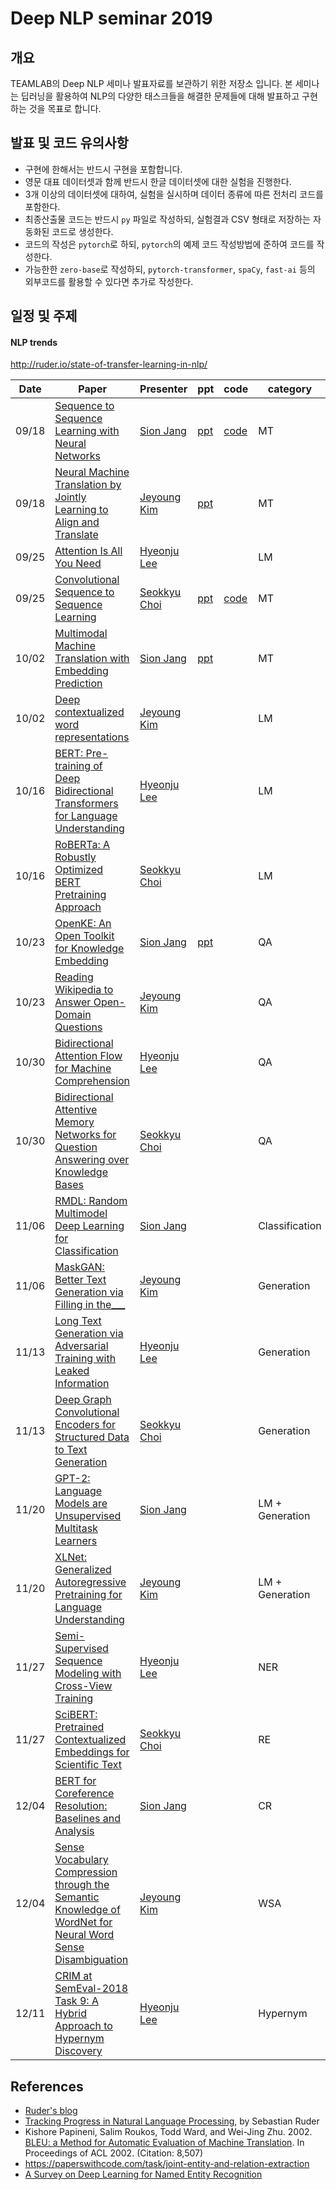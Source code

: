# Deep NLP seminar 2019

## 개요
TEAMLAB의 Deep NLP 세미나 발표자료를 보관하기 위한 저장소 입니다.
본 세미나는 딥러닝을 활용하여 NLP의 다양한 태스크들을 해결한 문제들에 대해 발표하고 구현하는 것을 목표로 합니다.

## 발표 및 코드 유의사항
- 구현에 한해서는 반드시 구현을 포함합니다.
- 영문 대표 데이터셋과 함께 반드시 한글 데이터셋에 대한 실험을 진행한다.
- 3개 이상의 데이터셋에 대하여, 실험을 실시하며 데이터 종류에 따른 전처리 코드를 포함한다.
- 최종산출물 코드는 반드시 `py` 파일로 작성하되, 실험결과 CSV 형태로 저장하는 자동화된 코드로 생성한다.
- 코드의 작성은 `pytorch`로 하되, `pytorch`의 예제 코드 작성방법에 준하여 코드를 작성한다.
- 가능한한 `zero-base`로 작성하되, `pytorch-transformer`, `spaCy`, `fast-ai` 등의 외부코드를 활용할 수 있다면 추가로 작성한다.

## 일정 및 주제
#### NLP trends
http://ruder.io/state-of-transfer-learning-in-nlp/

| Date | Paper | Presenter | ppt | code | category |
|--|--|--|--|--| -- |
| 09/18 |  [Sequence to Sequence Learning with Neural Networks](https://papers.nips.cc/paper/5346-sequence-to-sequence-learning-with-neural-networks.pdf) | [Sion Jang](https://github.com/Janguck) | [ppt](https://drive.google.com/open?id=1_qOGLMknsaEURuZBb2yBWSlUM5fu2O7h) | [code](https://github.com/janguck/nlp_seminar_2019_code/tree/master/seq2seq/code) | MT |
| 09/18 | [Neural Machine Translation by Jointly Learning to Align and Translate](https://arxiv.org/pdf/1409.0473.pdf) | [Jeyoung Kim](https://github.com/kimjeyoung)  | [ppt](https://drive.google.com/open?id=1_NXPgWaRQw4udewz8JHPs4_T-HttZ7Q5q1jecby2ekk) |  | MT |
| 09/25 | [Attention Is All You Need](https://arxiv.org/pdf/1706.03762v5.pdf) | [Hyeonju Lee](https://github.com/hyoenju) |  |  | LM |
| 09/25 | [Convolutional Sequence to Sequence Learning](https://arxiv.org/pdf/1705.03122.pdf) | [Seokkyu Choi](https://github.com/choiseokkyu)  |[ppt](https://docs.google.com/presentation/d/14v0aGr1YmGS_J46kmmmVAGXGS-ZXUUvLatNUbLNRgu4/edit?usp=sharing) | [code](https://github.com/janguck/nlp_seminar_2019_code/tree/master/ConvS2S) | MT |
| 10/02 | [Multimodal Machine Translation with Embedding Prediction](https://www.aclweb.org/anthology/N19-3012) | [Sion Jang](https://github.com/Janguck)  | [ppt](https://docs.google.com/presentation/d/16M_ZjjghWRMeQ82fW4N9B3pDsXUYICWJpZFQ6jPZbtA/edit?usp=sharing) |  | MT |
| 10/02 | [Deep contextualized word representations](https://arxiv.org/pdf/1802.05365.pdf) | [Jeyoung Kim](https://github.com/kimjeyoung) |  |  | LM |
| 10/16 | [BERT: Pre-training of Deep Bidirectional Transformers for Language Understanding](https://arxiv.org/pdf/1810.04805.pdf) | [Hyeonju Lee](https://github.com/hyoenju) |  |  | LM |
| 10/16 | [RoBERTa: A Robustly Optimized BERT Pretraining Approach](https://arxiv.org/pdf/1907.11692.pdf) | [Seokkyu Choi](https://github.com/choiseokkyu) |  |  | LM |
| 10/23 | [OpenKE: An Open Toolkit for Knowledge Embedding](https://www.aclweb.org/anthology/D18-2024) | [Sion Jang](https://github.com/Janguck) | [ppt](https://drive.google.com/open?id=1SbqS9FYUzvMdyYuc3yttgELj98AxUmQq) |  | QA |
| 10/23 | [Reading Wikipedia to Answer Open-Domain Questions](https://arxiv.org/pdf/1704.00051.pdf) | [Jeyoung Kim](https://github.com/kimjeyoung) |  |  | QA |
| 10/30 | [Bidirectional Attention Flow for Machine Comprehension](https://arxiv.org/pdf/1611.01603) | [Hyeonju Lee](https://github.com/hyoenju) |  |  | QA |
| 10/30 | [Bidirectional Attentive Memory Networks for Question Answering over Knowledge Bases](https://arxiv.org/pdf/1903.02188) | [Seokkyu Choi](https://github.com/choiseokkyu) |  |  | QA |
| 11/06 | [RMDL: Random Multimodel Deep Learning for Classification](https://arxiv.org/pdf/1805.01890) | [Sion Jang](https://github.com/Janguck) |  |  | Classification |
| 11/06 | [MaskGAN: Better Text Generation via Filling in the___](https://arxiv.org/pdf/1801.07736) | [Jeyoung Kim](https://github.com/kimjeyoung) |  |  | Generation |
| 11/13 | [Long Text Generation via Adversarial Training with Leaked Information](https://arxiv.org/pdf/1709.08624) | [Hyeonju Lee](https://github.com/hyoenju) |  |  | Generation |
| 11/13 | [Deep Graph Convolutional Encoders for Structured Data to Text Generation](https://arxiv.org/pdf/1810.09995) | [Seokkyu Choi](https://github.com/choiseokkyu) | |  | Generation |
| 11/20 | [GPT-2: Language Models are Unsupervised Multitask Learners](https://d4mucfpksywv.cloudfront.net/better-language-models/language-models.pdf) | [Sion Jang](https://github.com/Janguck) |  |  | LM + Generation |
| 11/20 | [XLNet: Generalized Autoregressive Pretraining for Language Understanding](https://arxiv.org/pdf/1906.08237) | [Jeyoung Kim](https://github.com/kimjeyoung) |  |  | LM + Generation|
| 11/27 | [Semi-Supervised Sequence Modeling with Cross-View Training](https://arxiv.org/pdf/1809.08370) | [Hyeonju Lee](https://github.com/hyoenju) |  |  |NER |
| 11/27 | [SciBERT: Pretrained Contextualized Embeddings for Scientific Text](https://arxiv.org/pdf/1903.10676) | [Seokkyu Choi](https://github.com/choiseokkyu) |  |  | RE |
| 12/04 | [BERT for Coreference Resolution: Baselines and Analysis](https://arxiv.org/pdf/1908.09091) | [Sion Jang](https://github.com/Janguck)  |  |  | CR |
| 12/04 | [Sense Vocabulary Compression through the Semantic Knowledge of WordNet for Neural Word Sense Disambiguation](https://arxiv.org/pdf/1905.05677) | [Jeyoung Kim](https://github.com/kimjeyoung) |  |  | WSA |
| 12/11 | [CRIM at SemEval-2018 Task 9: A Hybrid Approach to Hypernym Discovery](https://www.aclweb.org/anthology/S18-1116) | [Hyeonju Lee](https://github.com/hyoenju) |  |  | Hypernym |














## References
- [Ruder's blog](http://ruder.io/)
- [Tracking Progress in Natural Language Processing](https://github.com/sebastianruder/NLP-progress), by Sebastian Ruder
- Kishore Papineni, Salim Roukos, Todd Ward, and Wei-Jing Zhu. 2002. [BLEU: a Method for Automatic Evaluation of Machine Translation](http://aclweb.org/anthology/P02-1040). In Proceedings of ACL 2002. (Citation: 8,507)
- https://paperswithcode.com/task/joint-entity-and-relation-extraction
- [A Survey on Deep Learning for Named Entity Recognition](https://www.researchgate.net/publication/329946134_A_Survey_on_Deep_Learning_for_Named_Entity_Recognition)

